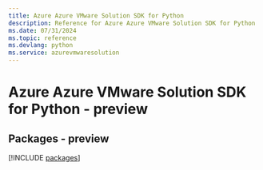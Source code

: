 ```yaml
---
title: Azure Azure VMware Solution SDK for Python
description: Reference for Azure Azure VMware Solution SDK for Python
ms.date: 07/31/2024
ms.topic: reference
ms.devlang: python
ms.service: azurevmwaresolution
---
```

# Azure Azure VMware Solution SDK for Python - preview
## Packages - preview
[!INCLUDE [packages](azure-vmware-solution-index.md)]